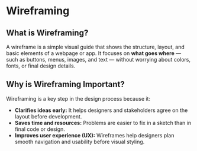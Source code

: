 # Wireframing

## What is Wireframing?
A wireframe is a simple visual guide that shows the structure, layout, and basic elements of a webpage or app. It focuses on **what goes where** — such as buttons, menus, images, and text — without worrying about colors, fonts, or final design details.

## Why is Wireframing Important?
Wireframing is a key step in the design process because it:

- **Clarifies ideas early:** It helps designers and stakeholders agree on the layout before development.
- **Saves time and resources:** Problems are easier to fix in a sketch than in final code or design.
- **Improves user experience (UX):** Wireframes help designers plan smooth navigation and usability before visual styling.
